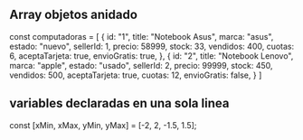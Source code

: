 
## Array objetos anidado
  const computadoras = [
    {
        id: "1",
        title: "Notebook Asus",
        marca: "asus",
        estado: "nuevo",
        sellerId: 1,
        precio: 58999,
        stock: 33,
        vendidos: 400,
        cuotas: 6,
        aceptaTarjeta: true,
        envioGratis: true,
    },
    {
        id: "2",
        title: "Notebook Lenovo",
        marca: "apple",
        estado: "usado",
        sellerId: 2,
        precio: 99999,
        stock: 450,
        vendidos: 500,
        aceptaTarjeta: true,
        cuotas: 12,
        envioGratis: false,
    }
  ]
## variables declaradas en una sola linea
const [xMin, xMax, yMin, yMax] = [-2, 2, -1.5, 1.5];